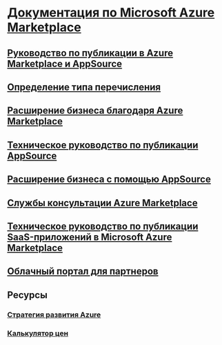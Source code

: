 # [Документация по Microsoft Azure Marketplace](index.md)
## [Руководство по публикации в Azure Marketplace и AppSource](marketplace-publishers-guide.md)
## [Определение типа перечисления](determine-your-listing-type.md)
## [Расширение бизнеса благодаря Azure Marketplace](grow-your-business-azure-marketplace.md)
## [Техническое руководство по публикации AppSource](marketplace-what-is-appsource.md)
## [Расширение бизнеса с помощью AppSource](marketplace-grow-your-business-with-appsource.md)
## [Службы консультации Azure Marketplace](consulting-services.md)
## [Техническое руководство по публикации SaaS-приложений в Microsoft Azure Marketplace](marketplace-saas-applications-technical-publishing-guide.md)
## [Облачный портал для партнеров](./cloud-partner-portal/cloud-partner-portal-what-is-the-cloud-partner-portal.md)
## Ресурсы
### [Стратегия развития Azure](https://azure.microsoft.com/roadmap/)
### [Калькулятор цен](https://azure.microsoft.com/pricing/calculator/)
